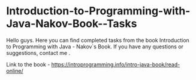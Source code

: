 # Introduction-to-Programming-with-Java-Nakov-Book--Tasks
Hello guys. Here you can find completed tasks from the book Introduction to Programming with Java - Nakov`s Book. If you have any questions or suggestions, contact me .

Link to the book - https://introprogramming.info/intro-java-book/read-online/
